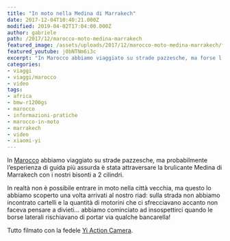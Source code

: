 ```yaml
---
title: "In moto nella Medina di Marrakech"
date: 2017-12-04T10:40:21.000Z
modified: 2019-04-02T17:04:00.000Z
author: gabriele
path: /2017/12/marocco-moto-medina-marrakech
featured_image: /assets/uploads/2017/12/marocco-moto-medina-marrakech/featured_image.jpg
featured_youtube: j0bNTNm6i3c
excerpt: "In Marocco abbiamo viaggiato su strade pazzesche, ma forse l'esperienza di guida più assurda è stata attraversare la brulicante Medina di Marrakech con i nostri bisonti a 2 cilindri"
categories:
- viaggi
- viaggi/marocco
- video
tags:
- africa
- bmw-r1200gs
- marocco
- informazioni-pratiche
- marocco-in-moto
- marrakech
- video
- xiaomi-yi
---
```

In [Marocco](/categoria/viaggi/marocco/) abbiamo viaggiato su strade pazzesche, ma probabilmente l’esperienza di guida più assurda è stata attraversare la brulicante Medina di Marrakech con i nostri bisonti a 2 cilindri.

In realtà non è possibile entrare in moto nella città vecchia, ma questo lo abbiamo scoperto una volta arrivati al nostro riad: sulla strada non abbiamo incontrato cartelli e la quantità di motorini che ci sfrecciavano accanto non faceva pensare a divieti… abbiamo cominciato ad insospettirci quando le borse laterali rischiavano di portar via qualche bancarella!

Tutto filmato con la fedele [Yi Action Camera](http://amzn.to/2kkzIfG).
